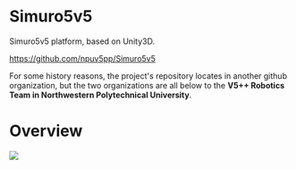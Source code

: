 # Simuro5v5
Simuro5v5 platform, based on Unity3D.

https://github.com/npuv5pp/Simuro5v5

For some history reasons, the project's repository locates in another github organization, but the two organizations are all below to the **V5++ Robotics Team in Northwestern Polytechnical University**.

# Overview

![](https://raw.githubusercontent.com/npuv5pp/Simuro5v5/c9e93546d63fe9776d34817f0733e41fba437067/Documents/screenshot.png)
